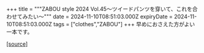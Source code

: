 +++
title = """ZABOU style 2024 Vol.45～ツイードパンツを穿いて、これを合わせてみたい～"""
date = 2024-11-10T08:51:03.000Z
expiryDate = 2024-11-10T08:51:03.000Z
tags = ["clothes","ZABOU"]
+++
早めにおさえた方がよい一本です。

[[source]](https://zabou.org/2024/11/10/312079/)
